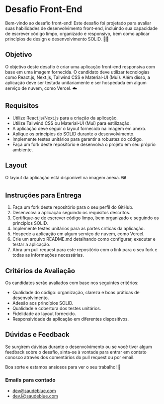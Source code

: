 # Desafio Front-End

Bem-vindo ao desafio front-end! Este desafio foi projetado para avaliar suas habilidades de desenvolvimento front-end, incluindo sua capacidade de escrever código limpo, organizado e responsivo, bem como aplicar princípios de design e desenvolvimento SOLID. 👨‍💻

## Objetivo

O objetivo deste desafio é criar uma aplicação front-end responsiva com base em uma imagem fornecida. O candidato deve utilizar tecnologias como React.js, Next.js, Tailwind CSS e Material-UI (Mui). Além disso, a aplicação deve ser testada unitariamente e ser hospedada em algum serviço de nuvem, como Vercel. ☁️

## Requisitos

- Utilize React.js/Next.js para a criação da aplicação.
- Utilize Tailwind CSS ou Material-UI (Mui) para estilização.
- A aplicação deve seguir o layout fornecido na imagem em anexo.
- Aplique os princípios do SOLID durante o desenvolvimento.
- Implemente testes unitários para garantir a robustez do código.
- Faça um fork deste repositório e desenvolva o projeto em seu próprio ambiente.

## Layout

O layout da aplicação está disponível na imagem anexa. 🖼️

## Instruções para Entrega

1. Faça um fork deste repositório para o seu perfil do GitHub.
2. Desenvolva a aplicação seguindo os requisitos descritos.
3. Certifique-se de escrever código limpo, bem organizado e seguindo os princípios SOLID.
4. Implemente testes unitários para as partes críticas da aplicação.
5. Hospede a aplicação em algum serviço de nuvem, como Vercel.
6. Crie um arquivo README.md detalhando como configurar, executar e testar a aplicação.
7. Abra um pull request para este repositório com o link para o seu fork e todas as informações necessárias.

## Critérios de Avaliação

Os candidatos serão avaliados com base nos seguintes critérios:

- Qualidade do código: organização, clareza e boas práticas de desenvolvimento.
- Adesão aos princípios SOLID.
- Qualidade e cobertura dos testes unitários.
- Fidelidade ao layout fornecido.
- Responsividade da aplicação em diferentes dispositivos.

## Dúvidas e Feedback

Se surgirem dúvidas durante o desenvolvimento ou se você tiver algum feedback sobre o desafio, sinta-se à vontade para entrar em contato conosco através dos comentários do pull request ou por email.

Boa sorte e estamos ansiosos para ver o seu trabalho! 🚀

### Emails para contado

- dev@saudeblue.com
- dev.l@saudeblue.com

